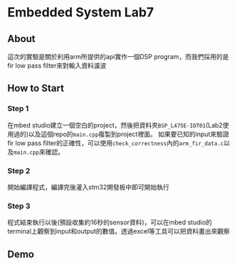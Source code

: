 # Embedded System Lab7
## About
這次的實驗是關於利用arm所提供的api實作一個DSP program，而我們採用的是fir low pass filter來對輸入資料濾波
## How to Start
### Step 1
在mbed studio建立一個空白的project，然後把資料夾`BSP_L475E-IOT01`(Lab2使用過的)以及這個repo的`main.cpp`複製到project裡面。
如果要已知的input來驗證fir low pass filter的正確性，可以使用`check_correctness`內的`arm_fir_data.c`以及`main.cpp`來確認。
### Step 2
開始編譯程式，編譯完後灌入stm32開發板中即可開始執行
### Step 3
程式結束執行以後(預設收集約16秒的sensor資料)，可以在mbed studio的terminal上觀察到input和output的數值。透過excel等工具可以把資料畫出來觀察
## Demo
